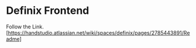 # Definix Frontend

Follow the Link. [https://handstudio.atlassian.net/wiki/spaces/definix/pages/2785443891/Readme]
